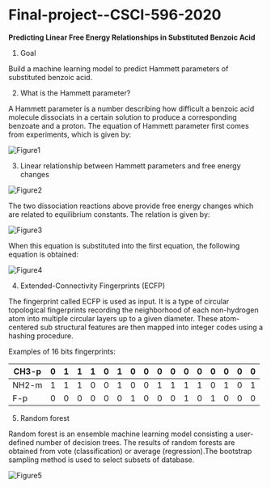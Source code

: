 # Final-project--CSCI-596-2020

**Predicting Linear Free Energy Relationships in Substituted Benzoic Acid**

1. Goal

Build a machine learning model to predict Hammett parameters of substituted benzoic acid.

2. What is the Hammett parameter?

A Hammett parameter is a number describing how difficult a benzoic acid molecule dissociats in a certain solution to produce a corresponding benzoate and a proton. The equation of Hammett parameter first comes from experiments, which is given by:

![Figure1](https://user-images.githubusercontent.com/38379489/99776533-d6775200-2ac5-11eb-9556-a9750916c3d8.png)

3. Linear relationship between Hammett parameters and free energy changes

![Figure2](https://user-images.githubusercontent.com/38379489/99776844-51d90380-2ac6-11eb-8312-2b16594af118.png)

The two dissociation reactions above provide free energy changes which are related to equilibrium constants. The relation is given by:

![Figure3](https://user-images.githubusercontent.com/38379489/99776852-54d3f400-2ac6-11eb-860e-f9d79d93fcac.png)

When this equation is substituted into the first equation, the following equation is obtained:

![Figure4](https://user-images.githubusercontent.com/38379489/99776859-57cee480-2ac6-11eb-8774-16c78ddaaa01.png)

4. Extended-Connectivity Fingerprints (ECFP)

The fingerprint called ECFP is used as input. It is a type of circular topological fingerprints recording the neighborhood of each non-hydrogen atom into multiple circular layers up to a given diameter. These atom-centered sub structural features are then mapped into integer codes using a hashing procedure.

Examples of 16 bits fingerprints:

| CH3-p | 0 | 1 | 1 | 1 | 0 | 1 | 0 | 0 | 0 | 0 | 0 | 0 | 0 | 0 | 0 | 0 |
| --- | --- | --- | --- | --- | --- | --- | --- | --- | --- | --- | --- | --- | --- | --- | --- | --- |
| NH2-m | 1 | 1 | 1 | 0 | 0 | 1 | 0 | 0 | 1 | 1 | 1 | 1 | 0 | 1 | 0 | 1 |
| F-p | 0 | 0 | 0 | 0 | 0 | 0 | 1 | 0 | 0 | 0 | 1 | 0 | 1 | 0 | 0 | 0 |

5. Random forest

Random forest is an ensemble machine learning model consisting a user-defined number of decision trees. The results of random forests are obtained from vote (classification) or average (regression).The bootstrap sampling method is used to select subsets of database.

![Figure5](https://user-images.githubusercontent.com/38379489/99776864-59001180-2ac6-11eb-9674-6668ca75f94e.png)
